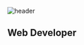 ![header](https://capsule-render.vercel.app/api?type=venom&color=auto&height=300&section=header&text=Jiwon%20Park&fontSize=90)

## Web Developer
